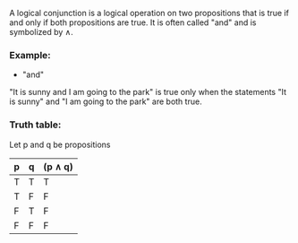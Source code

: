A logical conjunction is a logical operation on two propositions that is true if and only if both propositions are true. It is often called "and" and is symbolized by $\wedge$. 
### Example:

- "and"

"It is sunny and I am going to the park" is true only when the statements "It is sunny" and "I am going to the park" are both true.

### Truth table:

Let p and q be propositions

| p   | q   | (p $\wedge$ q) |
| --- | --- | -------------- |
| T   | T   | T              |
| T   | F   | F              |
| F   | T   | F              |
| F   | F   | F              |
